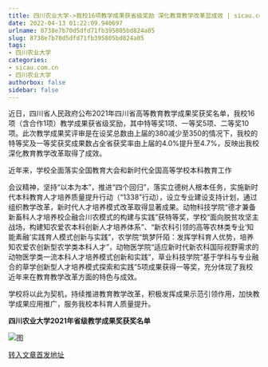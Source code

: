 ```yaml
---
title: 四川农业大学->我校16项教学成果获省级奖励 深化教育教学改革显成效 | sicau.com.cn
date: 2022-04-13 01:22:09.940697
urlname: 8738e7b70d5dfd71fb395805bd824a05
slug: 8738e7b70d5dfd71fb395805bd824a05
tags: 
- 四川农业大学
categories:
- sicau.com.cn
- 四川农业大学
authorbox: false
sidebar: false
---
```

近日，四川省人民政府公布2021年四川省高等教育教学成果奖获奖名单，我校16项（含合作1项）教学成果获省级奖励，其中特等奖1项、一等奖5项、二等奖10项。此次教学成果奖评审是在设奖总数由上届的380减少至350的情况下，我校的特等奖及一等奖获奖成果数占全省获奖率由上届的4.0%提升至4.7%，反映出我校深化教育教学改革取得了成效。

近年来，学校全面落实全国教育大会和新时代全国高等学校本科教育工作
<!--more-->
会议精神，坚持“以本为本”，推进“四个回归”，落实立德树人根本任务，实施新时代本科教育人才培养质量提升行动（“1338”行动），设立专业建设支持计划，通过组织教学改革，新时代人才培养模式改革取得显著成果。动物科技学院“德才兼备新畜科人才培养校企融合川农模式的构建与实践”获特等奖，学校“面向脱贫攻坚主战场，构建知农爱农本科创新人才培养体系”、“新农科引领的高等农林类专业‘知能素融’实践育人模式创新与实践”，农学院“筑梦阡陌：发挥学科育人优势，培养知农爱农创新型农学类本科人才”，动物医学院“适应新时代新农科国际视野需求的动物医学类一流本科人才培养模式创新和实践”，草业科技学院“基于学科与专业融合的草学创新型人才培养模式探索和实践”5项成果获得一等奖，充分体现了我校近年来在教育教学改革方面的特色与成效。

学校将以此为契机，持续推进教育教学改革，积极发挥成果示范引领作用，加快教学成果应用推广，服务我校本科育人质量提升。

**四川农业大学2021年省级教学成果奖获奖名单**

![图](https://news.sicau.edu.cn/__local/D/F1/04/A55B7633530C41D5FB4BDAAE8D1_0EA5EC04_31B0F.png)

[转入文章首发地址](https://news.sicau.edu.cn/info/1135/67308.htm)